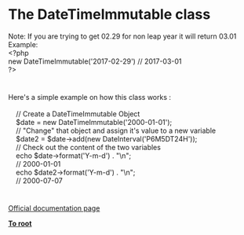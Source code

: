 # The DateTimeImmutable class




<div class="phpcode"><span class="html">
Note: If you are trying to get 02.29 for non leap year it will return 03.01<br>Example: <br><span class="default">&lt;?php <br></span><span class="keyword">new </span><span class="default">DateTimeImmutable</span><span class="keyword">(</span><span class="string">&apos;2017-02-29&apos;</span><span class="keyword">) </span><span class="comment">// 2017-03-01<br></span><span class="default">?&gt;</span>
</span>
</div>
  

#


<div class="phpcode"><span class="html">
Here&apos;s a simple example on how this class works :<br><br>&#xA0; &#xA0; // Create a DateTimeImmutable Object<br>&#xA0; &#xA0; $date = new DateTimeImmutable(&apos;2000-01-01&apos;);<br>&#xA0; &#xA0; // &quot;Change&quot; that object and assign it&apos;s value to a new variable<br>&#xA0; &#xA0; $date2 = $date-&gt;add(new DateInterval(&apos;P6M5DT24H&apos;));<br>&#xA0; &#xA0; // Check out the content of the two variables<br>&#xA0; &#xA0; echo $date-&gt;format(&apos;Y-m-d&apos;) . &quot;\n&quot;;<br>&#xA0; &#xA0; // 2000-01-01<br>&#xA0; &#xA0; echo $date2-&gt;format(&apos;Y-m-d&apos;) . &quot;\n&quot;;<br>&#xA0; &#xA0; // 2000-07-07</span>
</div>
  

#

[Official documentation page](https://www.php.net/manual/en/class.datetimeimmutable.php)

**[To root](/README.md)**